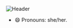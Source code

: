 ![Header](https://github.com/emilyvanakker/profile/blob/4cd6421ea03b65b95b674025e915b14f2bc3d441/github_banner.png "Header")
- 😄 Pronouns: she/her.

